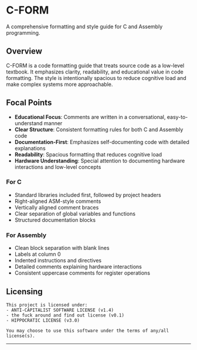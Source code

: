 # C-FORM

A comprehensive formatting and style guide for C and Assembly programming.

## Overview

C-FORM is a code formatting guide that treats source code as a low-level textbook. It emphasizes clarity, readability, and educational value in code formatting. The style is intentionally spacious to reduce cognitive load and make complex systems more approachable.

## Focal Points

- **Educational Focus**: Comments are written in a conversational, easy-to-understand manner
- **Clear Structure**: Consistent formatting rules for both C and Assembly code
- **Documentation-First**: Emphasizes self-documenting code with detailed explanations
- **Readability**: Spacious formatting that reduces cognitive load
- **Hardware Understanding**: Special attention to documenting hardware interactions and low-level concepts

### For C
- Standard libraries included first, followed by project headers
- Right-aligned ASM-style comments
- Vertically aligned comment braces
- Clear separation of global variables and functions
- Structured documentation blocks

### For Assembly
- Clean block separation with blank lines
- Labels at column 0
- Indented instructions and directives
- Detailed comments explaining hardware interactions
- Consistent uppercase comments for register operations

## Licensing

```text
This project is licensed under:
- ANTI-CAPITALIST SOFTWARE LICENSE (v1.4)
- the fuck around and find out license (v0.1)
- HIPPOCRATIC LICENSE (v3.0)

You may choose to use this software under the terms of any/all license(s).
```

---
